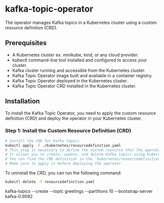 # kafka-topic-operator
The operator manages Kafka topics in a Kubernetes cluster using a custom resource definition (CRD).

## Prerequisites
- A Kubernetes cluster ex. minikube, kind, or any cloud provider.
- kubectl command-line tool installed and configured to access your cluster.
- Kafka cluster running and accessible from the Kubernetes cluster.
- Kafka Topic Operator image built and available in a container registry.
- Kafka Topic Operator deployed in the Kubernetes cluster.
- Kafka Topic Operator CRD installed in the Kubernetes cluster.
## Installation
To install the Kafka Topic Operator, you need to apply the custom resource definition (CRD) and deploy the operator in your Kubernetes cluster.
### Step 1: Install the Custom Resource Definition (CRD)
```bash
# Install the CRD for Kafka topics
kubectl apply -f ./kubernetes/resourcedefinition.yaml
# This step is necessary to define the custom resource that the operator will manage.
# It allows you to create, update, and delete Kafka topics using Kubernetes resources.
# You can find the CRD definition in the `kubernetes/resourcedefinition.yaml` file.
# Make sure to apply it before deploying the operator.
```     
To uninstall the CRD, you can run the following command:
```bash
kubectl delete -f resourcedefinition.yaml

```

kafka-topics --create --topic greetings --partitions 10 --bootstrap-server kafka-0:9092